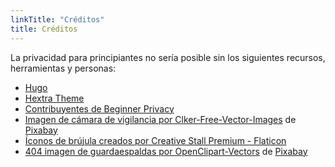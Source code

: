 ```yaml
---
linkTitle: "Créditos"
title: Créditos
---
```

La privacidad para principiantes no sería posible sin los siguientes recursos, herramientas y personas:
- [Hugo](https://gohugo.io/)
- [Hextra Theme](https://github.com/imfing/hextra/)
- [Contribuyentes de Beginner Privacy](https://github.com/beginnerprivacy/beginnerprivacy.github.io/graphs/contributors)
- [Imagen de cámara de vigilancia por Clker-Free-Vector-Images](https://pixabay.com/users/clker-free-vector-images-3736/?utm_source=link-attribution&utm_medium=referral&utm_campaign=image&utm_content=295146) de [Pixabay](https://pixabay.com//?utm_source=link-attribution&utm_medium=referral&utm_campaign=image&utm_content=295146)
- [Íconos de brújula creados por Creative Stall Premium - Flaticon](https://www.flaticon.com/free-icons/compass)
- [404 imagen de guardaespaldas por OpenClipart-Vectors](https://pixabay.com/users/openclipart-vectors-30363/?utm_source=link-attribution&utm_medium=referral&utm_campaign=image&utm_content=145447) de [Pixabay](https://pixabay.com//?utm_source=link-attribution&utm_medium=referral&utm_campaign=image&utm_content=145447)
